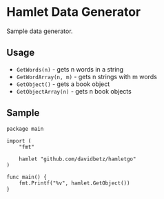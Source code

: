 # Hamlet Data Generator

Sample data generator.

## Usage

* `GetWords(n)` - gets n words in a string
* `GetWordArray(n, m)` - gets n strings with m words
* `GetObject()` - gets a book object
* `GetObjectArray(n)` - gets n book objects

## Sample

    package main

    import (
        "fmt"

        hamlet "github.com/davidbetz/hamletgo"
    )

    func main() {
        fmt.Printf("%v", hamlet.GetObject())
    }
